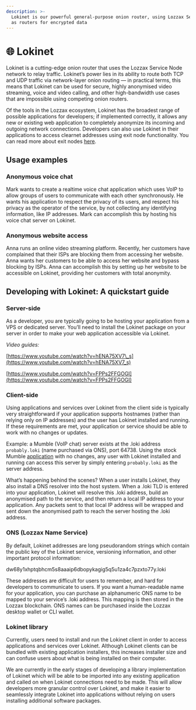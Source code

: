 ```yaml
---
description: >-
  Lokinet is our powerful general-purpose onion router, using Lozzax Service Nodes
  as routers for encrypted data
---
```


# 🌐 Lokinet

Lokinet is a cutting-edge onion router that uses the Lozzax Service Node network to relay traffic. Lokinet’s power lies in its ability to route both TCP and UDP traffic via network-layer onion routing — in practical terms, this means that Lokinet can be used for secure, highly anonymised video streaming, voice and video calling, and other high-bandwidth use cases that are impossible using competing onion routers.

Of the tools in the Lozzax ecosystem, Lokinet has the broadest range of possible applications for developers; if implemented correctly, it allows any new or existing web application to completely anonymize its incoming and outgoing network connections. Developers can also use Lokinet in their applications to access clearnet addresses using exit node functionality. You can read more about exit nodes [here](https://docs.lozzax.io/products-built-on-lozzax/lokinet/exit-nodes).

## Usage examples

### Anonymous voice chat

Mark wants to create a realtime voice chat application which uses VoIP to allow groups of users to communicate with each other synchronously. He wants his application to respect the privacy of its users, and respect his privacy as the operator of the service, by not collecting any identifying information, like IP addresses. Mark can accomplish this by hosting his voice chat server on Lokinet.

### Anonymous website access

Anna runs an online video streaming platform. Recently, her customers have complained that their ISPs are blocking them from accessing her website. Anna wants her customers to be able to access her website and bypass blocking by ISPs. Anna can accomplish this by setting up her website to be accessible on Lokinet, providing her customers with total anonymity.

## Developing with Lokinet: A quickstart guide

### Server-side

As a developer, you are typically going to be hosting your application from a VPS or dedicated server. You’ll need to install the Lokinet package on your server in order to make your web application accessible via Lokinet.

_Video guides:_

[https://www.youtube.com/watch?v=hENA75XV7\_s](https://www.youtube.com/watch?v=hENA75XV7_s)

[https://www.youtube.com/watch?v=FPPs2FFGOGI](https://www.youtube.com/watch?v=FPPs2FFGOGI)

### Client-side

Using applications and services over Lokinet from the client side is typically very straightforward if your application supports hostnames \(rather than relying only on IP addresses\) and the user has Lokinet installed and running. If these requirements are met, your application or service should be able to work with no changes or updates.

Example: a Mumble \(VoIP chat\) server exists at the .loki address `probably.loki` \(name purchased via ONS\), port 64738. Using the stock Mumble [application](https://www.mumble.info/downloads/) with no changes, any user with Lokinet installed and running can access this server by simply entering `probably.loki` as the server address.

What’s happening behind the scenes? When a user installs Lokinet, they also install a DNS resolver into the host system. When a .loki TLD is entered into your application, Lokinet will resolve this .loki address, build an anonymised path to the service, and then return a local IP address to your application. Any packets sent to that local IP address will be wrapped and sent down the anonymised path to reach the server hosting the .loki address.

### ONS \(Lozzax Name Service\)

By default, Lokinet addresses are long pseudorandom strings which contain the public key of the Lokinet service, versioning information, and other important protocol information:

dw68y1xhptqbhcm5s8aaaip6dbopykagig5q5u1za4c7pzxto77y.loki

These addresses are difficult for users to remember, and hard for developers to communicate to users. If you want a human-readable name for your application, you can purchase an alphanumeric ONS name to be mapped to your service’s .loki address. This mapping is then stored in the Lozzax blockchain. ONS names can be purchased inside the Lozzax desktop wallet or CLI wallet.

### Lokinet library

Currently, users need to install and run the Lokinet client in order to access applications and services over Lokinet. Although Lokinet clients can be bundled with existing application installers, this increases installer size and can confuse users about what is being installed on their computer.

We are currently in the early stages of developing a library implementation of Lokinet which will be able to be imported into any existing application and called on when Lokinet connections need to be made. This will allow developers more granular control over Lokinet, and make it easier to seamlessly integrate Lokinet into applications without relying on users installing additional software packages.

